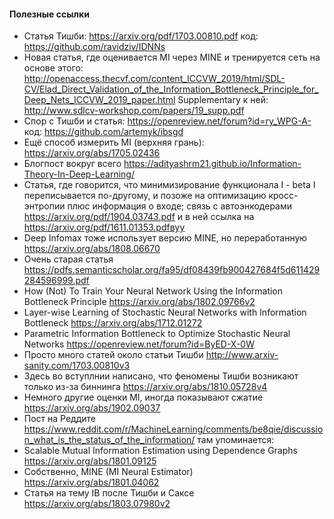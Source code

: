 #### Полезные ссылки

* Статья Тишби: https://arxiv.org/pdf/1703.00810.pdf
  код: https://github.com/ravidziv/IDNNs
* Новая статья, где оценивается MI через MINE и тренируется сеть на основе этого: http://openaccess.thecvf.com/content_ICCVW_2019/html/SDL-CV/Elad_Direct_Validation_of_the_Information_Bottleneck_Principle_for_Deep_Nets_ICCVW_2019_paper.html
  Supplementary к ней: http://www.sdlcv-workshop.com/papers/19_supp.pdf
* Спор с Тишби и статья: https://openreview.net/forum?id=ry_WPG-A- 
  код: https://github.com/artemyk/ibsgd
* Ещё способ измерить MI (верхняя грань): https://arxiv.org/abs/1705.02436
* Блогпост вокруг всего https://adityashrm21.github.io/Information-Theory-In-Deep-Learning/
* Статья, где говорится, что минимизирование функционала I - beta I переписывается по-другому, и позоже на оптимизацию кросс-энтропии плюс информация о входе; связь с автоэнкодерами https://arxiv.org/pdf/1904.03743.pdf и в ней ссылка на https://arxiv.org/pdf/1611.01353.pdfвуу
* Deep Infomax тоже использует версию MINE, но переработанную https://arxiv.org/abs/1808.06670
* Очень старая статья https://pdfs.semanticscholar.org/fa95/df08439fb900427684f5d611429284596999.pdf
* How (Not) To Train Your Neural Network Using the Information Bottleneck Principle https://arxiv.org/abs/1802.09766v2
* Layer-wise Learning of Stochastic Neural Networks with Information Bottleneck https://arxiv.org/abs/1712.01272
* Parametric Information Bottleneck to Optimize Stochastic Neural Networks https://openreview.net/forum?id=ByED-X-0W
* Просто много статей около статьи Тишби http://www.arxiv-sanity.com/1703.00810v3
* Здесь во вступлнии написано, что феномены Тишби возникают только из-за биннинга https://arxiv.org/abs/1810.05728v4
* Немного другие оценки MI, иногда показывают сжатие https://arxiv.org/abs/1902.09037
* Пост на Реддите https://www.reddit.com/r/MachineLearning/comments/be8qie/discussion_what_is_the_status_of_the_information/ там упоминается:
* Scalable Mutual Information Estimation using Dependence Graphs
 https://arxiv.org/abs/1801.09125
* Собственно, MINE (MI Neural Estimator) https://arxiv.org/abs/1801.04062
* Статья на тему IB после Тишби и Саксе https://arxiv.org/abs/1803.07980v2